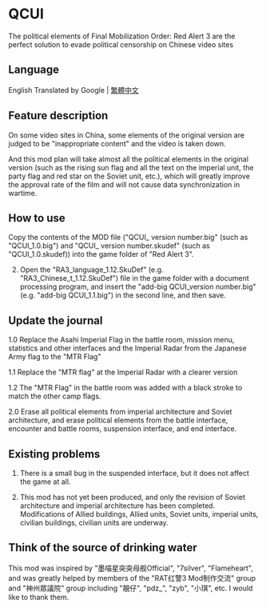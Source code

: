 # QCUI

The political elements of Final Mobilization Order: Red Alert 3 are the perfect solution to evade political censorship on Chinese video sites

## Language

English Translated by Google | [繁體中文](../README.md)

## Feature description

On some video sites in China, some elements of the original version are judged to be "inappropriate content" and the video is taken down.

And this mod plan will take almost all the political elements in the original version (such as the rising sun flag and all the text on the imperial unit, the party flag and red star on the Soviet unit, etc.), which will greatly improve the approval rate of the film and will not cause data synchronization in wartime.

## How to use

Copy the contents of the MOD file ("QCUI_ version number.big" (such as "QCUI_1.0.big") and "QCUI_ version number.skudef" (such as "QCUI_1.0.skudef)) into the game folder of "Red Alert 3".

2. Open the "RA3_language_1.12.SkuDef" (e.g. "RA3_Chinese_t_1.12.SkuDef") file in the game folder with a document processing program, and insert the "add-big QCUI_version number.big" (e.g. "add-big QCUI_1.1.big") in the second line, and then save.

## Update the journal

1.0 Replace the Asahi Imperial Flag in the battle room, mission menu, statistics and other interfaces and the Imperial Radar from the Japanese Army flag to the "MTR Flag"

1.1 Replace the "MTR flag" at the Imperial Radar with a clearer version

1.2 The "MTR Flag" in the battle room was added with a black stroke to match the other camp flags.

2.0 Erase all political elements from imperial architecture and Soviet architecture, and erase political elements from the battle interface, encounter and battle rooms, suspension interface, and end interface.

## Existing problems

1. There is a small bug in the suspended interface, but it does not affect the game at all.

2. This mod has not yet been produced, and only the revision of Soviet architecture and imperial architecture has been completed. Modifications of Allied buildings, Allied units, Soviet units, imperial units, civilian buildings, civilian units are underway.

## Think of the source of drinking water

This mod was inspired by "墨喵星突突母舰Official", "7silver", "Flameheart", and was greatly helped by members of the "RAT红警3 Mod制作交流" group and "神州眾議院" group including "靚仔", "pdz_", "zyb", "小琪", etc. I would like to thank them.

